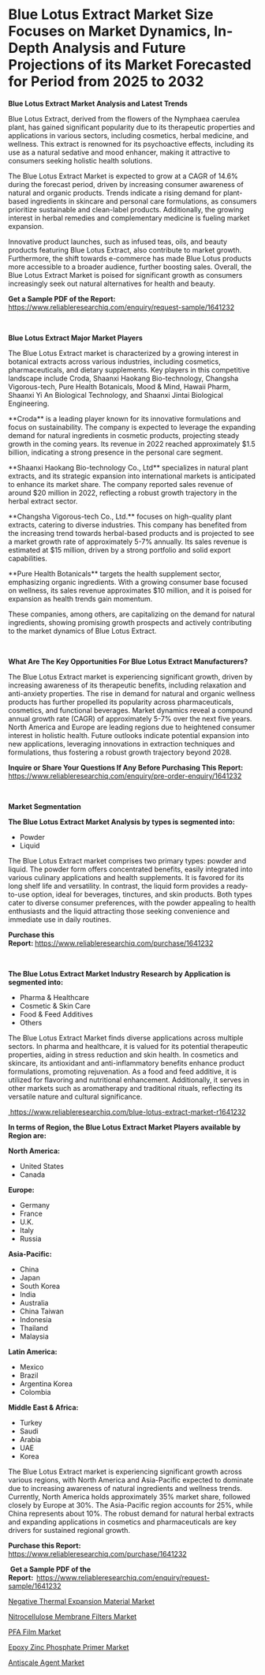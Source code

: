 <p><h1>Blue Lotus Extract Market Size Focuses on Market Dynamics, In-Depth Analysis and Future Projections of its Market Forecasted for Period from 2025 to 2032</h1></p><p><strong>Blue Lotus Extract Market Analysis and Latest Trends</strong></p>
<p><p>Blue Lotus Extract, derived from the flowers of the Nymphaea caerulea plant, has gained significant popularity due to its therapeutic properties and applications in various sectors, including cosmetics, herbal medicine, and wellness. This extract is renowned for its psychoactive effects, including its use as a natural sedative and mood enhancer, making it attractive to consumers seeking holistic health solutions.</p><p>The Blue Lotus Extract Market is expected to grow at a CAGR of 14.6% during the forecast period, driven by increasing consumer awareness of natural and organic products. Trends indicate a rising demand for plant-based ingredients in skincare and personal care formulations, as consumers prioritize sustainable and clean-label products. Additionally, the growing interest in herbal remedies and complementary medicine is fueling market expansion. </p><p>Innovative product launches, such as infused teas, oils, and beauty products featuring Blue Lotus Extract, also contribute to market growth. Furthermore, the shift towards e-commerce has made Blue Lotus products more accessible to a broader audience, further boosting sales. Overall, the Blue Lotus Extract Market is poised for significant growth as consumers increasingly seek out natural alternatives for health and beauty.</p></p>
<p><strong>Get a Sample PDF of the Report:&nbsp;</strong> <a href="https://www.reliableresearchiq.com/enquiry/request-sample/1641232?utm_campaign=2249&utm_medium=2&utm_source=Github&utm_content=ia&utm_term=30012025&utm_id=blue-lotus-extract">https://www.reliableresearchiq.com/enquiry/request-sample/1641232</a></p>
<p>&nbsp;</p>
<p><strong>Blue Lotus Extract Major Market Players</strong></p>
<p><p>The Blue Lotus Extract market is characterized by a growing interest in botanical extracts across various industries, including cosmetics, pharmaceuticals, and dietary supplements. Key players in this competitive landscape include Croda, Shaanxi Haokang Bio-technology, Changsha Vigorous-tech, Pure Health Botanicals, Mood & Mind, Hawaii Pharm, Shaanxi Yi An Biological Technology, and Shaanxi Jintai Biological Engineering.</p><p>**Croda** is a leading player known for its innovative formulations and focus on sustainability. The company is expected to leverage the expanding demand for natural ingredients in cosmetic products, projecting steady growth in the coming years. Its revenue in 2022 reached approximately $1.5 billion, indicating a strong presence in the personal care segment.</p><p>**Shaanxi Haokang Bio-technology Co., Ltd** specializes in natural plant extracts, and its strategic expansion into international markets is anticipated to enhance its market share. The company reported sales revenue of around $20 million in 2022, reflecting a robust growth trajectory in the herbal extract sector.</p><p>**Changsha Vigorous-tech Co., Ltd.** focuses on high-quality plant extracts, catering to diverse industries. This company has benefited from the increasing trend towards herbal-based products and is projected to see a market growth rate of approximately 5-7% annually. Its sales revenue is estimated at $15 million, driven by a strong portfolio and solid export capabilities.</p><p>**Pure Health Botanicals** targets the health supplement sector, emphasizing organic ingredients. With a growing consumer base focused on wellness, its sales revenue approximates $10 million, and it is poised for expansion as health trends gain momentum.</p><p>These companies, among others, are capitalizing on the demand for natural ingredients, showing promising growth prospects and actively contributing to the market dynamics of Blue Lotus Extract.</p></p>
<p>&nbsp;</p>
<p><strong>What Are The Key Opportunities For Blue Lotus Extract Manufacturers?</strong></p>
<p><p>The Blue Lotus Extract market is experiencing significant growth, driven by increasing awareness of its therapeutic benefits, including relaxation and anti-anxiety properties. The rise in demand for natural and organic wellness products has further propelled its popularity across pharmaceuticals, cosmetics, and functional beverages. Market dynamics reveal a compound annual growth rate (CAGR) of approximately 5-7% over the next five years. North America and Europe are leading regions due to heightened consumer interest in holistic health. Future outlooks indicate potential expansion into new applications, leveraging innovations in extraction techniques and formulations, thus fostering a robust growth trajectory beyond 2028.</p></p>
<p><strong>Inquire or Share Your Questions If Any Before Purchasing This Report:</strong> <a href="https://www.reliableresearchiq.com/enquiry/pre-order-enquiry/1641232?utm_campaign=2249&utm_medium=2&utm_source=Github&utm_content=ia&utm_term=30012025&utm_id=blue-lotus-extract">https://www.reliableresearchiq.com/enquiry/pre-order-enquiry/1641232</a></p>
<p>&nbsp;</p>
<p><strong>Market Segmentation</strong></p>
<p><strong>The Blue Lotus Extract Market Analysis by types is segmented into:</strong></p>
<p><ul><li>Powder</li><li>Liquid</li></ul></p>
<p><p>The Blue Lotus Extract market comprises two primary types: powder and liquid. The powder form offers concentrated benefits, easily integrated into various culinary applications and health supplements. It is favored for its long shelf life and versatility. In contrast, the liquid form provides a ready-to-use option, ideal for beverages, tinctures, and skin products. Both types cater to diverse consumer preferences, with the powder appealing to health enthusiasts and the liquid attracting those seeking convenience and immediate use in daily routines.</p></p>
<p><strong>Purchase this Report:&nbsp;</strong><a href="https://www.reliableresearchiq.com/purchase/1641232?utm_campaign=2249&utm_medium=2&utm_source=Github&utm_content=ia&utm_term=30012025&utm_id=blue-lotus-extract">https://www.reliableresearchiq.com/purchase/1641232</a></p>
<p>&nbsp;</p>
<p><strong>The Blue Lotus Extract Market Industry Research by Application is segmented into:</strong></p>
<p><ul><li>Pharma & Healthcare</li><li>Cosmetic & Skin Care</li><li>Food & Feed Additives</li><li>Others</li></ul></p>
<p><p>The Blue Lotus Extract Market finds diverse applications across multiple sectors. In pharma and healthcare, it is valued for its potential therapeutic properties, aiding in stress reduction and skin health. In cosmetics and skincare, its antioxidant and anti-inflammatory benefits enhance product formulations, promoting rejuvenation. As a food and feed additive, it is utilized for flavoring and nutritional enhancement. Additionally, it serves in other markets such as aromatherapy and traditional rituals, reflecting its versatile nature and cultural significance.</p></p>
<p><a href="https://www.reliableresearchiq.com/blue-lotus-extract-market-r1641232?utm_campaign=2249&utm_medium=2&utm_source=Github&utm_content=ia&utm_term=30012025&utm_id=blue-lotus-extract">&nbsp;https://www.reliableresearchiq.com/blue-lotus-extract-market-r1641232</a></p>
<p><strong>In terms of Region, the Blue Lotus Extract Market Players available by Region are:</strong></p>
<p>
    <p> <strong> North America: </strong>
        <ul>
            <li>United States</li>
            <li>Canada</li>
        </ul>
        </p> 
    <p> <strong> Europe: </strong>
        <ul>
            <li>Germany</li>
            <li>France</li>
            <li>U.K.</li>
            <li>Italy</li>
            <li>Russia</li>
        </ul>
        </p> 
    <p> <strong> Asia-Pacific: </strong>
        <ul>
            <li>China</li>
            <li>Japan</li>
            <li>South Korea</li>
            <li>India</li>
            <li>Australia</li>
            <li>China Taiwan</li>
            <li>Indonesia</li>
            <li>Thailand</li>
            <li>Malaysia</li>
        </ul>
        </p> 
    <p> <strong> Latin America: </strong>
        <ul>
            <li>Mexico</li>
            <li>Brazil</li>
            <li>Argentina Korea</li>
            <li>Colombia</li>
        </ul>
        </p> 
    <p> <strong> Middle East & Africa: </strong>
        <ul>
            <li>Turkey</li>
            <li>Saudi</li>
            <li>Arabia</li>
            <li>UAE</li>
            <li>Korea</li>
        </ul>
    </p>
    </p>
<p><p>The Blue Lotus Extract market is experiencing significant growth across various regions, with North America and Asia-Pacific expected to dominate due to increasing awareness of natural ingredients and wellness trends. Currently, North America holds approximately 35% market share, followed closely by Europe at 30%. The Asia-Pacific region accounts for 25%, while China represents about 10%. The robust demand for natural herbal extracts and expanding applications in cosmetics and pharmaceuticals are key drivers for sustained regional growth.</p></p>
<p><strong>Purchase this Report: </strong><a href="https://www.reliableresearchiq.com/purchase/1641232?utm_campaign=2249&utm_medium=2&utm_source=Github&utm_content=ia&utm_term=30012025&utm_id=blue-lotus-extract">https://www.reliableresearchiq.com/purchase/1641232</a></p>
<p>&nbsp;<strong>Get a Sample PDF of the Report:&nbsp;&nbsp;</strong><a href="https://www.reliableresearchiq.com/enquiry/request-sample/1641232?utm_campaign=2249&utm_medium=2&utm_source=Github&utm_content=ia&utm_term=30012025&utm_id=blue-lotus-extract">https://www.reliableresearchiq.com/enquiry/request-sample/1641232</a></p>
<p><strong></strong></p>
<p><p><a href="https://github.com/AshrafKhan865/Market-Research-Report-List-1/blob/main/negative-thermal-expansion-material-market.md?utm_campaign=2249&utm_medium=2&utm_source=Github&utm_content=ia&utm_term=30012025&utm_id=blue-lotus-extract">Negative Thermal Expansion Material Market</a></p><p><a href="https://github.com/gullattedenna/Market-Research-Report-List-1/blob/main/nitrocellulose-membrane-filters-market.md?utm_campaign=2249&utm_medium=2&utm_source=Github&utm_content=ia&utm_term=30012025&utm_id=blue-lotus-extract">Nitrocellulose Membrane Filters Market</a></p><p><a href="https://github.com/Krish2023na/Market-Research-Report-List-7/blob/main/pfa-film-market.md?utm_campaign=2249&utm_medium=2&utm_source=Github&utm_content=ia&utm_term=30012025&utm_id=blue-lotus-extract">PFA Film Market</a></p><p><a href="https://github.com/ilonaenterline65/Market-Research-Report-List-1/blob/main/epoxy-zinc-phosphate-primer-market.md?utm_campaign=2249&utm_medium=2&utm_source=Github&utm_content=ia&utm_term=30012025&utm_id=blue-lotus-extract">Epoxy Zinc Phosphate Primer Market</a></p><p><a href="https://github.com/bmorecock/Market-Research-Report-List-5/blob/main/antiscale-agent-market.md?utm_campaign=2249&utm_medium=2&utm_source=Github&utm_content=ia&utm_term=30012025&utm_id=blue-lotus-extract">Antiscale Agent Market</a></p></p>